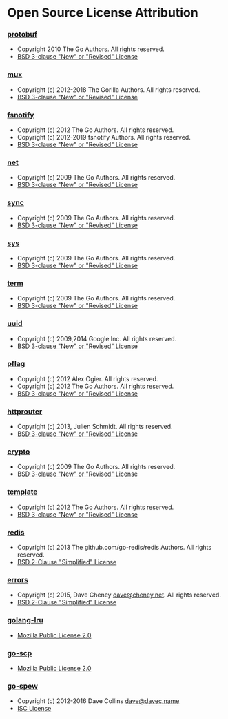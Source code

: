 # Open Source License Attribution

### [protobuf](https://github.com/golang/protobuf)
- Copyright 2010 The Go Authors.  All rights reserved.
- [BSD 3-clause "New" or "Revised" License](https://github.com/golang/protobuf/blob/master/LICENSE)

### [mux](https://github.com/gorilla/mux)
- Copyright (c) 2012-2018 The Gorilla Authors. All rights reserved.
- [BSD 3-clause "New" or "Revised" License](https://github.com/gorilla/mux/blob/master/LICENSE)

### [fsnotify](https://github.com/fsnotify/fsnotify)
- Copyright (c) 2012 The Go Authors. All rights reserved.
- Copyright (c) 2012-2019 fsnotify Authors. All rights reserved.
- [BSD 3-clause "New" or "Revised" License](https://github.com/fsnotify/fsnotify/blob/main/LICENSE)

### [net](https://golang.org/x/net)
- Copyright (c) 2009 The Go Authors. All rights reserved.
- [BSD 3-clause "New" or "Revised" License](https://pkg.go.dev/golang.org/x/net?tab=licenses)

### [sync](http://golang.org/x/sync)
- Copyright (c) 2009 The Go Authors. All rights reserved.
- [BSD 3-clause "New" or "Revised" License](https://pkg.go.dev/golang.org/x/sync?tab=licenses)

### [sys](http://golang.org/x/sys)
- Copyright (c) 2009 The Go Authors. All rights reserved.
- [BSD 3-clause "New" or "Revised" License](https://pkg.go.dev/golang.org/x/sys?tab=licenses)

### [term](golang.org/x/term)
- Copyright (c) 2009 The Go Authors. All rights reserved.
- [BSD 3-clause "New" or "Revised" License](https://pkg.go.dev/golang.org/x/term?tab=licenses)

### [uuid](https://github.com/google/uuid)
- Copyright (c) 2009,2014 Google Inc. All rights reserved.
- [BSD 3-clause "New" or "Revised" License](https://github.com/google/uuid/blob/master/LICENSE)

### [pflag](http://github.com/spf13/pflag)
- Copyright (c) 2012 Alex Ogier. All rights reserved.
- Copyright (c) 2012 The Go Authors. All rights reserved.
- [BSD 3-clause "New" or "Revised" License](https://github.com/spf13/pflag/blob/master/LICENSE)

### [httprouter](https://github.com/julienschmidt/httprouter)
- Copyright (c) 2013, Julien Schmidt. All rights reserved.
- [BSD 3-clause "New" or "Revised" License](https://github.com/julienschmidt/httprouter/blob/master/LICENSE)

### [crypto](https://pkg.go.dev/golang.org/x/crypto)
- Copyright (c) 2009 The Go Authors. All rights reserved.
- [BSD 3-clause "New" or "Revised" License](https://pkg.go.dev/golang.org/x/crypto?tab=licenses)

### [template](https://github.com/alecthomas/template)
- Copyright (c) 2012 The Go Authors. All rights reserved.
- [BSD 3-clause "New" or "Revised" License](https://github.com/alecthomas/template/blob/master/LICENSE)

### [redis](http://github.com/go-redis/redis)
- Copyright (c) 2013 The github.com/go-redis/redis Authors. All rights reserved.
- [BSD 2-Clause "Simplified" License](https://github.com/go-redis/redis/blob/master/LICENSE)

### [errors](github.com/pkg/errors)
- Copyright (c) 2015, Dave Cheney <dave@cheney.net>. All rights reserved.
- [BSD 2-Clause "Simplified" License](https://github.com/pkg/errors/blob/master/LICENSE)

### [golang-lru](http://github.com/hashicorp/golang-lru)
- [Mozilla Public License 2.0](https://github.com/hashicorp/golang-lru/blob/master/LICENSE)

### [go-scp](https://github.com/bramvdbogaerde/go-scp)
- [Mozilla Public License 2.0](https://github.com/bramvdbogaerde/go-scp/blob/master/LICENSE.txt)

### [go-spew](https://github.com/davecgh/go-spew)
- Copyright (c) 2012-2016 Dave Collins <dave@davec.name>
- [ISC License](https://github.com/davecgh/go-spew/blob/master/LICENSE)
